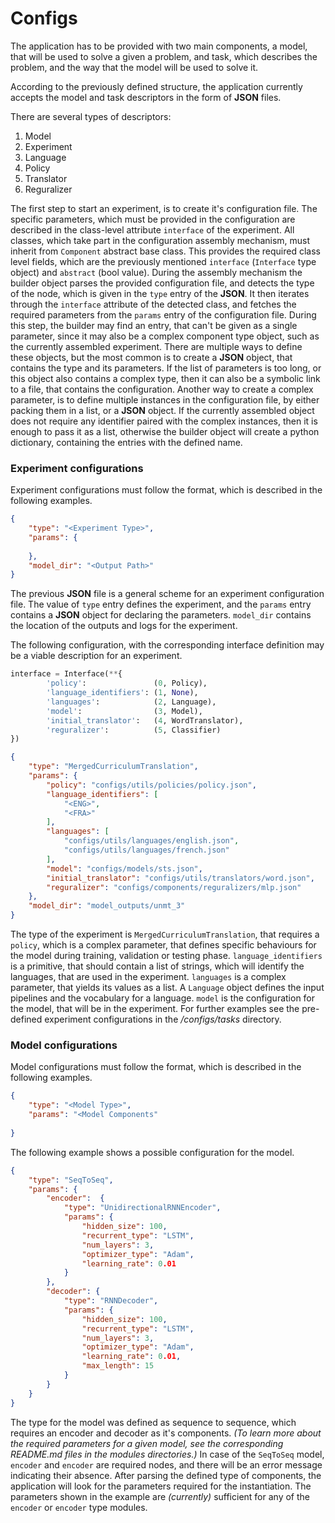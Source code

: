 # Configs

The application has to be provided with two main components, a model, that will be used to solve a given a problem, 
and task, which describes the problem, and the way that the model will be used to solve it.

According to the previously defined structure, the application currently accepts the model and task
descriptors in the form of **JSON** files.

There are several types of descriptors:

1. Model
2. Experiment
3. Language
4. Policy
5. Translator
6. Reguralizer

The first step to start an experiment, is to create it's configuration file.
The specific parameters, which must be provided in the configuration are described in the class-level attribute `interface` of the experiment.
All classes, which take part in the configuration assembly mechanism, must inherit from `Component` abstract base class.
This provides the required class level fields, which are the previously mentioned `interface` (`Interface` type object) and `abstract` (bool value).
During the assembly mechanism the builder object parses the provided configuration file, and detects the type of the node, which is given in the `type` entry of the **JSON**.
It then iterates through the `interface` attribute of the detected class, and fetches the required parameters from the `params` entry of the configuration file.
During this step, the builder may find an entry, that can't be given as a single parameter, since it may also be a complex component type object, such as the currently assembled experiment.
There are multiple ways to define these objects, but the most common is to create a **JSON** object, that contains the type and its parameters.
If the list of parameters is too long, or this object also contains a complex type, then it can also be a symbolic link to a file, that contains the configuration.
Another way to create a complex parameter, is to define multiple instances in the configuration file, by either packing them in a list,
or a **JSON** object. If the currently assembled object does not require any identifier paired with the complex instances,
then it is enough to pass it as a list, otherwise the builder object will create a python dictionary, containing the entries with the defined name.


### Experiment configurations

Experiment configurations must follow the format, which is described in the following examples.

```JSON
{
    "type": "<Experiment Type>",
    "params": {
 
    },
    "model_dir": "<Output Path>"
}
```

The previous **JSON** file is a general scheme for an experiment configuration file. The value of `type` entry defines the experiment,
and the `params` entry contains a **JSON** object for declaring the parameters. `model_dir` contains the location of the outputs and logs for the experiment.

The following configuration, with the corresponding interface definition may be a viable description for an experiment.

```Python
interface = Interface(**{
        'policy':               (0, Policy),
        'language_identifiers': (1, None),
        'languages':            (2, Language),
        'model':                (3, Model),
        'initial_translator':   (4, WordTranslator),
        'reguralizer':          (5, Classifier)
})
```

```JSON
{
    "type": "MergedCurriculumTranslation",
    "params": {
        "policy": "configs/utils/policies/policy.json",
        "language_identifiers": [
            "<ENG>",
            "<FRA>"
        ],
        "languages": [
            "configs/utils/languages/english.json",
            "configs/utils/languages/french.json"
        ],
        "model": "configs/models/sts.json",
        "initial_translator": "configs/utils/translators/word.json",
        "reguralizer": "configs/components/reguralizers/mlp.json"
    },
    "model_dir": "model_outputs/unmt_3"
}
```

The type of the experiment is ```MergedCurriculumTranslation```, that requires a `policy`, which is a complex parameter, 
that defines specific behaviours for the model during training, validation or testing phase. `language_identifiers` is a primitive,
that should contain a list of strings, which will identify the languages, that are used in the experiment. `languages` is a 
complex parameter, that yields its values as a list. A `Language` object defines the input pipelines and the vocabulary for a language.
`model` is the configuration for the model, that will be in the experiment. 
For further examples see the pre-defined experiment configurations in the */configs/tasks* directory.


### Model configurations

Model configurations must follow the format, which is described in the following examples.

```JSON
{
    "type": "<Model Type>",
    "params": "<Model Components"
    
}
```

The following example shows a possible configuration for the model.

```JSON
{
    "type": "SeqToSeq",
    "params": {
        "encoder":  {
            "type": "UnidirectionalRNNEncoder",
            "params": {
                "hidden_size": 100,
                "recurrent_type": "LSTM",
                "num_layers": 3,
                "optimizer_type": "Adam",
                "learning_rate": 0.01
            }
        },
        "decoder": {
            "type": "RNNDecoder",
            "params": {
                "hidden_size": 100,
                "recurrent_type": "LSTM",
                "num_layers": 3,
                "optimizer_type": "Adam",
                "learning_rate": 0.01,
                "max_length": 15
            }
        }
    }
}
```
The type for the model was defined as sequence to sequence, which requires an encoder and decoder as it's components.
*(To learn more about the required parameters for a given model, see the corresponding README.md files in the modules 
directories.)* In case of the ```SeqToSeq``` model, ```encoder``` and ```encoder``` are required nodes, and there will be an error message
indicating their absence. After parsing the defined type of components, the application will look for the parameters
required for the instantiation. The parameters shown in the example are *(currently)* sufficient for any of the 
```encoder``` or ```encoder``` type modules. 
